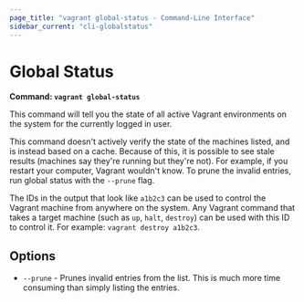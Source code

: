 ```yaml
---
page_title: "vagrant global-status - Command-Line Interface"
sidebar_current: "cli-globalstatus"
---
```


# Global Status

**Command: `vagrant global-status`**

This command will tell you the state of all active Vagrant environments
on the system for the currently logged in user.

This command doesn't actively verify the state of the machines listed,
and is instead based on a cache. Because of this, it is possible to see
stale results (machines say they're running but they're not). For example,
if you restart your computer, Vagrant wouldn't know. To prune the invalid
entries, run global status with the `--prune` flag.

The IDs in the output that look like `a1b2c3` can be used to control
the Vagrant machine from anywhere on the system. Any Vagrant command
that takes a target machine (such as `up`, `halt`, `destroy`) can be
used with this ID to control it. For example: `vagrant destroy a1b2c3`.

## Options

* `--prune` - Prunes invalid entries from the list. This is much more time
  consuming than simply listing the entries.
